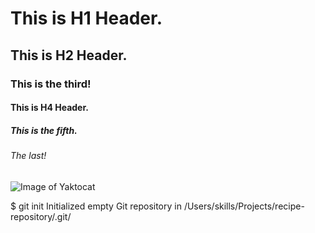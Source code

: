 # This is H1 Header.
## This is H2 Header.
### This is the third!
#### This is H4 Header.
##### This is the fifth.
###### The last!
![Image of Yaktocat](https://octodex.github.com/images/yaktocat.png)

$ git init
Initialized empty Git repository in /Users/skills/Projects/recipe-repository/.git/
